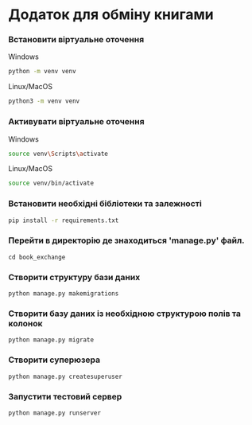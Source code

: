 # Додаток для обміну книгами

### Встановити віртуальне оточення
Windows
```bash
python -m venv venv
```
Linux/MacOS
```bash
python3 -m venv venv
```

### Активувати віртуальне оточення
Windows
```bash
source venv\Scripts\activate
```
Linux/MacOS
```bash
source venv/bin/activate
```

### Встановити необхідні бібліотеки та залежності
```bash
pip install -r requirements.txt
```

### Перейти в директорію де знаходиться 'manage.py' файл.
```
cd book_exchange
```

### Створити структуру бази даних
```
python manage.py makemigrations
```

### Створити базу даних із необхідною структурою полів та колонок
```
python manage.py migrate
```

### Створити суперюзера
```
python manage.py createsuperuser
```

### Запустити тестовий сервер
```
python manage.py runserver
```